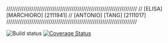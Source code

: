 ////////////////////////////////////////////////////////////////////
// [ELISA] [MARCHIORO] [2111941]
// [ANTONIO] [TANG] [2111017]
////////////////////////////////////////////////////////////////////

![Build status](https://github.com/34Eli/Prova_MTTS_2/actions/workflows/build.yml/badge.svg?event=push)
[![Coverage Status](https://coveralls.io/repos/github/34Eli/Prova_MTTS_2/badge.svg?branch=develop&event=push)](https://coveralls.io/github/34Eli/Prova_MTTS_2?branch=develop)
